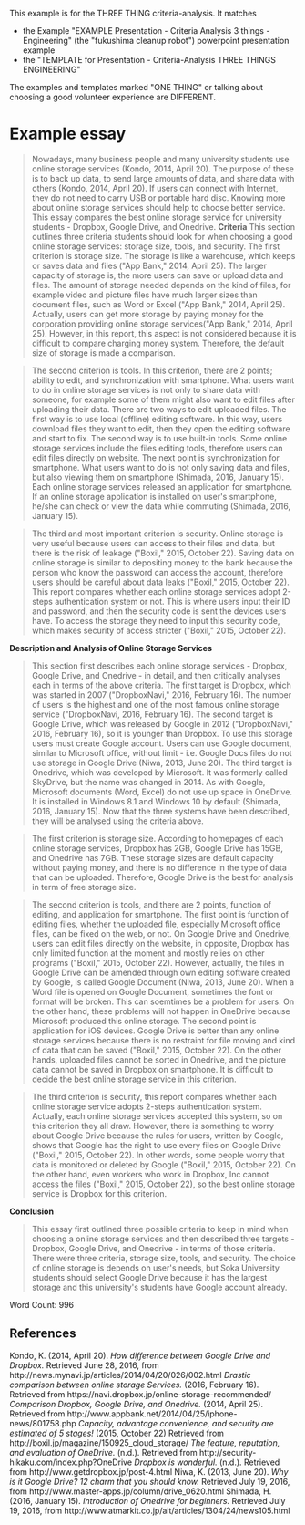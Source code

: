 This example is for the THREE THING criteria-analysis. 
It matches 
* the Example "EXAMPLE Presentation - Criteria Analysis 3 things - Engineering" (the "fukushima cleanup robot") powerpoint presentation example
* the "TEMPLATE for Presentation - Criteria-Analysis THREE THINGS ENGINEERING" 

The examples and templates marked "ONE THING" or talking about choosing a good volunteer experience are DIFFERENT. 

# Example essay
>Nowadays, many business people and many university students use online storage services (Kondo, 2014, April 20). The purpose of these is to back up data, to send large amounts of data, and share data with others (Kondo, 2014, April 20). If users can connect with Internet, they do not need to carry USB or portable hard disc. Knowing more about online storage services should help to choose better service. This essay compares the best online storage service for university students - Dropbox, Google Drive, and Onedrive.
<strong>Criteria</strong>
>This section outlines three criteria students should look for when choosing a good online storage services: storage size, tools, and security. The first criterion is storage size. The storage is like a warehouse, which keeps or saves data and files ("App Bank," 2014, April 25). The larger capacity of storage is, the more users can save or upload data and files. The amount of storage needed depends on the kind of files, for example video and picture files have much larger sizes than document files, such as Word or Excel ("App Bank," 2014, April 25). Actually, users can get more storage by paying money for the corporation providing online storage services("App Bank," 2014, April 25). However, in this report, this aspect is not considered because it is difficult to compare charging money system. Therefore, the default size of storage is made a comparison.

>The second criterion is tools. In this criterion, there are 2 points; ability to edit, and synchronization with smartphone. What users want to do in online storage services is not only to share data with someone, for example some of them might also want to edit files after uploading their data. There are two ways to edit uploaded files. The first way is to use local (offline) editing software. In this way, users download files they want to edit, then they open the editing software and start to fix. The second way is to use built-in tools. Some online storage services include the files editing tools, therefore users can edit files directly on website. The next point is synchronization for smartphone. What users want to do is not only saving data and files, but also viewing them on smartphone (Shimada, 2016, January 15). Each online storage services released an application for smartphone. If an online storage application is installed on user's smartphone, he/she can check or view the data while commuting (Shimada, 2016, January 15). 

>The third and most important criterion is security. Online storage is very useful because users can access to their files and data, but there is the risk of leakage ("Boxil," 2015, October 22). Saving data on online storage is similar to depositing money to the bank because the person who know the password can access the account, therefore users should be careful about data leaks ("Boxil," 2015, October 22). This report compares whether each online storage services adopt 2-steps authentication system or not. This is where users input their ID and password, and then the security code is sent the devices users have. To access the storage they need to input this security code, which makes security of access stricter ("Boxil," 2015, October 22).

<strong>Description and Analysis of Online Storage Services</strong>
>This section first describes each online storage services - Dropbox, Google Drive, and Onedrive - in detail, and then critically analyses each in terms of the above criteria. The first target is Dropbox, which was started in 2007 ("DropboxNavi," 2016, February 16). The number of users is the highest and one of the most famous online storage service ("DropboxNavi, 2016, February 16). The second target is Google Drive, which was released by Google in 2012 ("DropboxNavi," 2016, February 16), so it is younger than Dropbox. To use this storage users must create Google account. Users can use Google document, similar to Microsoft office, without limit - i.e. Google Docs files do not use storage in Google Drive (Niwa, 2013, June 20). The third target is Onedrive, which was developed by Microsoft. It was formerly called SkyDrive, but the name was changed in 2014. As with Google, Microsoft documents (Word, Excel) do not use up space in OneDrive. It is installed in Windows 8.1 and Windows 10 by default (Shimada, 2016, January 15). Now that the three systems have been described, they will be analysed using the criteria above. 

>The first criterion is storage size. According to homepages of each online storage services, Dropbox has 2GB, Google Drive has 15GB, and Onedrive has 7GB. These storage sizes are default capacity without paying money, and there is no difference in the type of data that can be uploaded. Therefore, Google Drive is the best for analysis in term of free storage size.

>The second criterion is tools, and there are 2 points, function of editing, and application for smartphone. The first point is function of editing files, whether the uploaded file, especially Microsoft office files, can be fixed on the web, or not. On Google Drive and Onedrive, users can edit files directly on the website, in opposite, Dropbox has only limited function at the moment and mostly relies on other programs ("Boxil," 2015, October 22). However, actually, the files in Google Drive can be amended through own editing software created by Google, is called Google Document (Niwa, 2013, June 20). When a Word file is opened on Google Document, sometimes the font or format will be broken. This can soemtimes be a problem for users. On the other hand, these problems will not happen in OneDrive because Microsoft produced this online storage. The second point is application for iOS devices. Google Drive is better than any online storage services because there is no restraint for file moving and kind of data that can be saved ("Boxil," 2015, October 22). On the other hands, uploaded files cannot be sorted in Onedrive, and the picture data cannot be saved in Dropbox on smartphone. It is difficult to decide the best online storage service in this criterion.

>The third criterion is security, this report compares whether each online storage service adopts 2-steps authentication system. Actually, each online storage services accepted this system, so on this criterion they all draw. However, there is something to worry about Google Drive because the rules for users, written by Google, shows that Google has the right to use every files on Google Drive ("Boxil," 2015, October 22). In other words, some people worry that data is monitored or deleted by Google ("Boxil," 2015, October 22). On the other hand, even workers who work in Dropbox, Inc cannot access the files ("Boxil," 2015, October 22), so the best online storage service is Dropbox for this criterion.

<strong>Conclusion</strong>
>This essay first outlined three possible criteria to keep in mind when choosing a online storage services and then described three targets -  Dropbox, Google Drive, and Onedrive - in terms of those criteria. There were three criteria, storage size, tools, and security. The choice of online storage is depends on user's needs, but Soka University students should select Google Drive because it has the largest storage and this university's students have Google account already. 

Word Count: 996

## References
<ref>
Kondo, K. (2014, April 20). <em>How difference between Google Drive and Dropbox.</em> Retrieved June 28, 2016, from http://news.mynavi.jp/articles/2014/04/20/026/002.html
<em>Drastic comparison between online storage Services.</em> (2016, February 16). Retrieved from https://navi.dropbox.jp/online-storage-recommended/
<em>Comparison Dropbox, Google Drive, and Onedrive.</em> (2014, April 25). Retrieved from http://www.appbank.net/2014/04/25/iphone-news/801758.php
<em>Capacity, advantage convenience, and security are estimated of 5 stages!</em> (2015, October 22) Retrieved from http://boxil.jp/magazine/150925_cloud_storage/
<em>The feature, reputation, and evaluation of OneDrive.</em> (n.d.). Retrieved from http://security-hikaku.com/index.php?OneDrive
<em>Dropbox is wonderful.</em> (n.d.). Retrieved from http://www.getdropbox.jp/post-4.html
Niwa, K. (2013, June 20). <em>Why is it Google Drive? 12 charm that you should know.</em>  Retrieved July 19, 2016, from http://www.master-apps.jp/column/drive_0620.html
Shimada, H. (2016, January 15). <em>Introduction of Onedrive for beginners.</em> Retrieved July 19, 2016, from http://www.atmarkit.co.jp/ait/articles/1304/24/news105.html
</ref>
